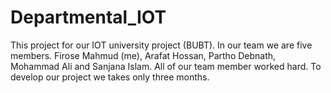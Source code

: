 # Departmental_IOT
This project for our IOT university project (BUBT). In our team we are five members. Firose Mahmud (me), Arafat Hossan, Partho Debnath, Mohammad Ali and Sanjana Islam. All of our team member worked hard. To develop our project we takes only three months.
